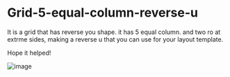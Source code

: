 # Grid-5-equal-column-reverse-u
It is a grid that has reverse you shape. 
it has 5 equal column. and two ro at extrme sides, making a reverse u that you can use for your layout template.

Hope it helped!

![image](https://user-images.githubusercontent.com/74825076/228224922-d0b033eb-3904-4159-a447-f1a78f7801d4.png)
